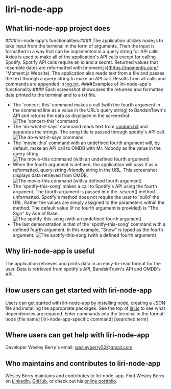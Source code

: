 # liri-node-app

## What liri-node-app project does ##
####liri-node-app's functionalities:####
The application utilizes node.js to take input from the terminal in the form of arguments. Then the input is formatted in a way that can be implimented in a query string for API calls. Axios is used to make all of the application's API calls except for calling Spotify.
Spotify API calls require an id and a secret.
Returned values that resemble dates are reformatted with [moment.js](https://momentjs.com/ "Moment.js Website).
The application also reads text from a file and passes the text through a query string to make an API call. Results from all calls and commands are appended in [log.txt](/log.txt).
####Examples of liri-node-app's functionality:####
Each screenshot showcases the returned and formatted data printed to the terminal and to a txt file.
* The 'concert-this' command makes a call (with the fourth argument in the command line as a value in the URL's query string) to BandsinTown's API and returns the data as displayed in the screenshot.
![The 'concert-this' command](/images/concertThis.jpg)
* The 'do-what-it-says' command reads text from [random.txt](/random.txt) and separates the strings. The song title is passed through spotify's API call.
![The do-what-it-says command](/images/doWhatItSays.jpg)
* The 'movie-this' command with an undefined fourth argument will, by default, make an API call to OMDB with Mr. Nobody as the value in the query string.
![The movie-this command (with an undefined fourth argument)](/images/movieThis.jpg)
* When the fourth argument is defined, the application will pass it as a reformatted, query-string-friendly string in the URL. This screenshot displays data retrieved from OMDB.
![The movie-this command (with a defined fourth argument)](images/movieThisTheDarkKnight.jpg)
* The 'spotify-this-song' makes a call to Spotify's API using the fourth argument. The fourth argument is passed into the .search() method unformatted. Spotify's method does not require the user to 'build' the URL. Rather the values are simply assigned to the parameters within the method. The default value (if no fourth argument is provided) is "The Sign" by Ace of Base.
![The spotify-this-song (with an undefined fourth argument)](images/spotifyThisSong.jpg)
* The last demonstration is that of the 'spotify-this-song' command with a defined fourth argument. In this example, "Snow" is typed as the fourth argument.
![The spotify-this-song (with a defined fourth argument)](images/spotifyThisSongSnow.jpg)
## Why liri-node-app is useful
The application retrieves and prints data in an easy-to-read format for the user. Data is retrieved from spotify's API, BandsinTown's API and OMDB's API.

## How users can get started with liri-node-app
Users can get started with liri-node-app by installing node, creating a JSON file and installing the appropriate packages. See the top of [liri.js](/liri.js) to see what dependencies are required.
Enter commands into the terminal in the format:
node [file name] [liri-node-app-specific command] [searched term]

## Where users can get help with liri-node-app
Developer Wesley Berry's email: wesleyberry52@gmail.com

## Who maintains and contributes to liri-node-app
Wesley Berry maintains and contributes to liri-node-app.
Find Wesley Berry on [LinkedIn](https://www.linkedin.com/in/wesley-berry-89742317a), [GitHub](https://github.com/wesleyberry), or check out his [online portfolio](https://wesleyberry.github.io/Responsive-Portfolio/).